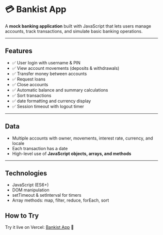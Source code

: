 # 💳 Bankist App

A **mock banking application** built with JavaScript that lets users manage accounts, track transactions, and simulate basic banking operations.  

---

## Features
- ✅ User login with username & PIN  
- ✅ View account movements (deposits & withdrawals)  
- ✅ Transfer money between accounts  
- ✅ Request loans  
- ✅ Close accounts  
- ✅ Automatic balance and summary calculations  
- ✅ Sort transactions  
- ✅ date formatting and currency display  
- ✅ Session timeout with logout timer  

---

## Data
- Multiple accounts with owner, movements, interest rate, currency, and locale  
- Each transaction has a date  
- High-level use of **JavaScript objects, arrays, and methods**  

---

## Technologies
- JavaScript (ES6+)  
- DOM manipulation  
- setTimeout & setInterval for timers  
- Array methods: map, filter, reduce, forEach, sort

## How to Try
Try it live on Vercel: [Bankist App](https://bankist-smoky-five.vercel.app/) 🌟  
